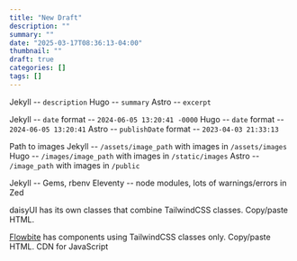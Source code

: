 ```yaml
---
title: "New Draft"
description: ""
summary: ""
date: "2025-03-17T08:36:13-04:00"
thumbnail: ""
draft: true
categories: []
tags: []
---
```


Jekyll -- `description`
Hugo -- `summary`
Astro -- `excerpt`

Jekyll -- `date` format -- `2024-06-05 13:20:41 -0000`
Hugo -- `date` format -- `2024-06-05 13:20:41`
Astro -- `publishDate` format -- `2023-04-03 21:33:13`

Path to images
Jekyll -- `/assets/image_path` with images in `/assets/images`
Hugo -- `/images/image_path` with images in `/static/images`
Astro -- `/image_path` with images in `/public`

Jekyll -- Gems, rbenv
Eleventy -- node modules, lots of warnings/errors in Zed

daisyUI has its own classes that combine TailwindCSS classes. Copy/paste HTML.

[Flowbite](https://flowbite.com/) has components using TailwindCSS classes only. Copy/paste HTML. CDN for JavaScript
